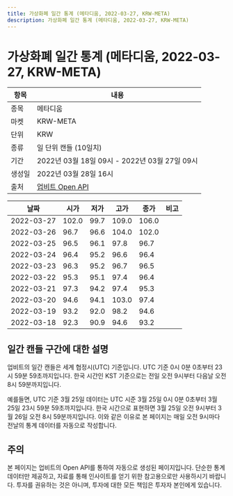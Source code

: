 ```yaml
---
title: 가상화폐 일간 통계 (메타디움, 2022-03-27, KRW-META)
description: 가상화폐 일간 통계 (메타디움, 2022-03-27, KRW-META)
---
```


가상화폐 일간 통계 (메타디움, 2022-03-27, KRW-META)
===

|항목|내용|
|--|--|
|종목|메타디움|
|마켓|KRW-META|
|단위|KRW|
|종류|일 단위 캔들 (10일치)|
|기간|2022년 03월 18일 09시 - 2022년 03월 27일 09시|
|생성일|2022년 03월 28일 16시|
|출처|[업비트 Open API](https://docs.upbit.com)|


|날짜|시가|저가|고가|종가|비고|
|--|--|--|--|--|--|
|2022-03-27|102.0|99.7|109.0|106.0|    |
|2022-03-26|96.7|96.6|104.0|102.0|    |
|2022-03-25|96.5|96.1|97.8|96.7|    |
|2022-03-24|96.4|95.2|96.6|96.4|    |
|2022-03-23|96.3|95.2|96.7|96.5|    |
|2022-03-22|95.3|95.1|97.4|96.4|    |
|2022-03-21|97.3|94.2|97.4|95.3|    |
|2022-03-20|94.6|94.1|103.0|97.4|    |
|2022-03-19|93.2|92.0|98.2|94.6|    |
|2022-03-18|92.3|90.9|94.6|93.2|    |


일간 캔들 구간에 대한 설명
---


업비트의 일간 캔들은 세계 협정시(UTC) 기준입니다. 
UTC 기준 0시 0분 0초부터 23시 59분 59초까지입니다. 
한국 시간인 KST 기준으로는 전일 오전 9시부터 다음날 오전 8시 59분까지입니다. 


예를들면, UTC 기준 3월 25일 데이터는 UTC 시준 3월 25일 0시 0분 0초부터 3월 25일 23시 59분 59초까지입니다. 
한국 시간으로 표현하면 3월 25일 오전 9시부터 3월 26일 오전 8시 59분까지입니다. 
이와 같은 이유로 본 페이지는 매일 오전 9시마다 전날의 통계 데이터를 자동으로 작성합니다. 


주의
---


본 페이지는 업비트의 Open API를 통하여 자동으로 생성된 페이지입니다. 
단순한 통계 데이터만 제공하고, 자료를 통해 인사이트를 얻기 위한 참고용으로만 사용하시기 바랍니다. 
투자를 권유하는 것은 아니며, 투자에 대한 모든 책임은 투자자 본인에게 있습니다. 
